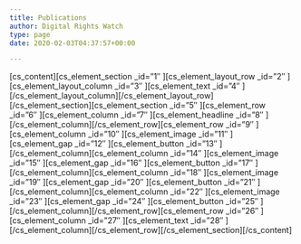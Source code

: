 ```yaml
---
title: Publications
author: Digital Rights Watch
type: page
date: 2020-02-03T04:37:57+00:00

---
```

\[cs\_content\]\[cs\_element\_section \_id=&#8221;1&#8243; \]\[cs\_element\_layout\_row \_id=&#8221;2&#8243; \]\[cs\_element\_layout\_column \_id=&#8221;3&#8243; \]\[cs\_element\_text \_id=&#8221;4&#8243; \]\[/cs\_element\_layout\_column\]\[/cs\_element\_layout\_row\]\[/cs\_element\_section\]\[cs\_element\_section \_id=&#8221;5&#8243; \]\[cs\_element\_row \_id=&#8221;6&#8243; \]\[cs\_element\_column \_id=&#8221;7&#8243; \]\[cs\_element\_headline \_id=&#8221;8&#8243; \]\[/cs\_element\_column\]\[/cs\_element\_row\]\[cs\_element\_row \_id=&#8221;9&#8243; \]\[cs\_element\_column \_id=&#8221;10&#8243; \]\[cs\_element\_image \_id=&#8221;11&#8243; \]\[cs\_element\_gap \_id=&#8221;12&#8243; \]\[cs\_element\_button \_id=&#8221;13&#8243; \]\[/cs\_element\_column\]\[cs\_element\_column \_id=&#8221;14&#8243; \]\[cs\_element\_image \_id=&#8221;15&#8243; \]\[cs\_element\_gap \_id=&#8221;16&#8243; \]\[cs\_element\_button \_id=&#8221;17&#8243; \]\[/cs\_element\_column\]\[cs\_element\_column \_id=&#8221;18&#8243; \]\[cs\_element\_image \_id=&#8221;19&#8243; \]\[cs\_element\_gap \_id=&#8221;20&#8243; \]\[cs\_element\_button \_id=&#8221;21&#8243; \]\[/cs\_element\_column\]\[cs\_element\_column \_id=&#8221;22&#8243; \]\[cs\_element\_image \_id=&#8221;23&#8243; \]\[cs\_element\_gap \_id=&#8221;24&#8243; \]\[cs\_element\_button \_id=&#8221;25&#8243; \]\[/cs\_element\_column\]\[/cs\_element\_row\]\[cs\_element\_row \_id=&#8221;26&#8243; \]\[cs\_element\_column \_id=&#8221;27&#8243; \]\[cs\_element\_text \_id=&#8221;28&#8243; \]\[/cs\_element\_column\]\[/cs\_element\_row\]\[/cs\_element\_section\][/cs\_content]